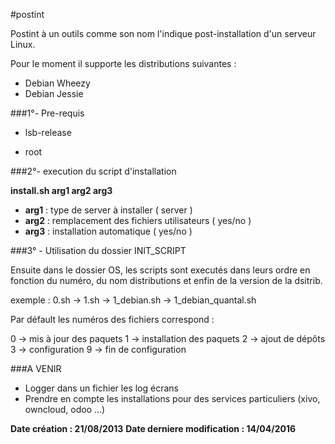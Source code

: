 #postint

Postint à un outils comme son nom l'indique post-installation d'un serveur Linux.

Pour le moment il supporte les distributions suivantes :
- Debian Wheezy
- Debian Jessie

###1°- Pre-requis

- lsb-release

- root

###2°- execution du script d'installation

**install.sh arg1 arg2 arg3**

- **arg1** : type de server à installer ( server )
- **arg2** : remplacement des fichiers utilisateurs ( yes/no )
- **arg3** : installation automatique ( yes/no )


###3° - Utilisation du dossier INIT_SCRIPT

Ensuite dans le dossier OS, les scripts sont executés dans leurs ordre en fonction du numéro, du nom distributions et enfin de la version de la dsitrib.

exemple : 0.sh -> 1.sh -> 1_debian.sh -> 1_debian_quantal.sh


Par défault les numéros des fichiers correspond :

0 -> mis à jour des paquets
1 -> installation des paquets
2 -> ajout de dépôts
3 -> configuration
9 -> fin de configuration



###A VENIR

- Logger dans un fichier les log écrans
- Prendre en compte les installations pour des services particuliers (xivo, owncloud, odoo ...) 



**__Date création : 21/08/2013__**
**__Date derniere modification : 14/04/2016__**

